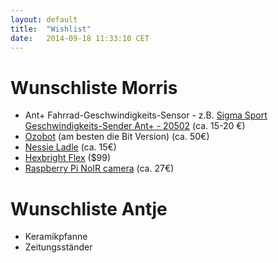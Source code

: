 ```yaml
---
layout: default
title:  "Wishlist"
date:   2014-09-18 11:33:10 CET
---
```


# Wunschliste Morris

* Ant+ Fahrrad-Geschwindigkeits-Sensor - z.B. [Sigma Sport Geschwindigkeits-Sender Ant+ - 20502](http://geizhals.de/eu/sigma-sport-ant-geschwindigkeitssender-20502-a1151085.html) (ca. 15-20 €)
* [Ozobot](http://www.ozobot.com/) (am besten die Bit Version) (ca. 50€)
* [Nessie Ladle](http://www.animicausa.com/shop/Nessie-Ladle/tpflypage.tpl.html) (ca. 15€)
* [Hexbright Flex](http://www.hexbright.com/) ($99)
* [Raspberry Pi NoIR camera](http://www.raspberrypi.org/products/pi-noir-camera/) (ca. 27€)

# Wunschliste Antje

* Keramikpfanne
* Zeitungsständer
